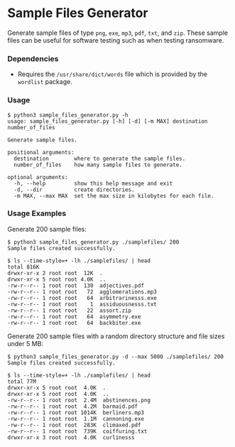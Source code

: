 # Sample Files Generator

Generate sample files of type `png`, `exe`, `mp3`, `pdf`, `txt`, and `zip`. These sample files can be useful for software testing such as when testing ransomware.

### Dependencies

* Requires the `/usr/share/dict/words` file which is provided by the `wordlist` package.

### Usage

```
$ python3 sample_files_generator.py -h
usage: sample_files_generator.py [-h] [-d] [-m MAX] destination number_of_files

Generate sample files.

positional arguments:
  destination        where to generate the sample files.
  number_of_files    how many sample files to generate.

optional arguments:
  -h, --help         show this help message and exit
  -d, --dir          create directories.
  -m MAX, --max MAX  set the max size in kilobytes for each file.
```

### Usage Examples

Generate 200 sample files:
```
$ python3 sample_files_generator.py ./samplefiles/ 200
Sample files created successfully.

$ ls --time-style=+ -lh ./samplefiles/ | head 
total 816K
drwxr-xr-x 2 root root  12K  .
drwxr-xr-x 5 root root 4.0K  ..
-rw-r--r-- 1 root root  130  adjectives.pdf
-rw-r--r-- 1 root root   72  agglomerations.mp3
-rw-r--r-- 1 root root   64  arbitrarinesss.exe
-rw-r--r-- 1 root root    1  assiduousnesss.txt
-rw-r--r-- 1 root root   22  assort.zip
-rw-r--r-- 1 root root   64  asymmetry.exe
-rw-r--r-- 1 root root   64  backbiter.exe
```

Generate 200 sample files with a random directory structure and file sizes under 5 MB:
```
$ python3 sample_files_generator.py -d --max 5000 ./samplefiles/ 200
Sample files created successfully.

$ ls --time-style=+ -lh ./samplefiles/ | head 
total 77M
drwxr-xr-x 5 root root  4.0K  .
drwxr-xr-x 5 root root  4.0K  ..
-rw-r--r-- 1 root root  2.4M  abstinences.png
-rw-r--r-- 1 root root  4.2M  barmaid.pdf
-rw-r--r-- 1 root root 1014K  berliners.mp3
-rw-r--r-- 1 root root  1.1M  cannoning.exe
-rw-r--r-- 1 root root  283K  climaxed.pdf
-rw-r--r-- 1 root root  739K  coiffuring.txt
drwxr-xr-x 3 root root  4.0K  curlinesss
```